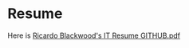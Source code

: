 # Resume
Here is 
[Ricardo Blackwood's IT Resume GITHUB.pdf](https://github.com/user-attachments/files/18553403/Ricardo.Blackwood.s.IT.Resume.GITHUB.pdf)



